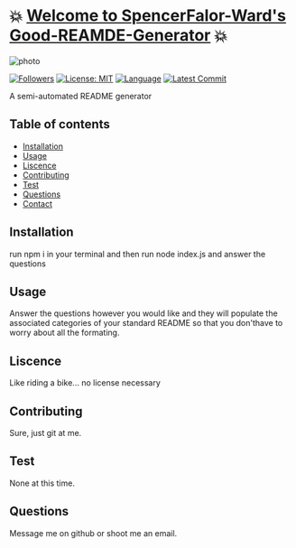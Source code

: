 # :boom: [Welcome to SpencerFalor-Ward's Good-REAMDE-Generator](https://spencerfalor-ward.github.io/HW-8-goodReadMe/) :boom:

![photo](https://avatars0.githubusercontent.com/u/56806215?v=4)


[![Followers](https://img.shields.io/github/followers/SpencerFalor-Ward?style=social)](https://github.com/SpencerFalor-Ward?tab=followers) [![License: MIT](https://img.shields.io/badge/License-MIT-yellow.svg)](https://opensource.org/licenses/MIT) [![Language](https://img.shields.io/github/languages/top/SpencerFalor-Ward/Sfw-Good-Read-Me-Generator)](https://github.com/SpencerFalor-Ward/Sfw-Good-Read-Me-Generator/search?l=javascript) [![Latest Commit](https://img.shields.io/github/last-commit/SpencerFalor-Ward/Sfw-Good-Read-Me-Generator)](https://github.com/SpencerFalor-Ward/Sfw-Good-Read-Me-Generator/graphs/commit-activity)

A semi-automated README generator

## Table of contents

- [Installation](#Installation)
- [Usage](#Usage)
- [Liscence](#Liscence)
- [Contributing](#Contributing)
- [Test](#Test)
- [Questions](#Questions)
- [Contact](#Contact)

## Installation

run npm i in your terminal and then run node index.js and answer the questions

## Usage

Answer the questions however you would like and they will populate the associated categories of your standard README so that you don'thave to worry about all the formating.

## Liscence

Like riding a bike... no license necessary

## Contributing

Sure, just git at me.

## Test

None at this time.

## Questions

Message me on github or shoot me an email.

